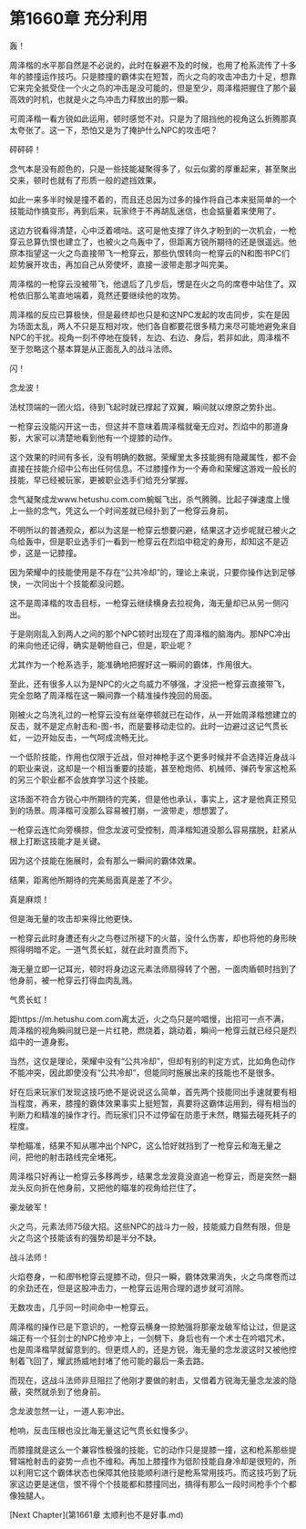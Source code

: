 # 第1660章 充分利用

轰！

周泽楷的水平那自然是不必说的，此时在躲避不及的时候，也用了枪系流传了十多年的膝撞运作技巧。只是膝撞的霸体实在短暂，而火之鸟的攻击冲击力十足，想靠它来完全抵受住一个火之鸟的冲击是没可能的，但是至少，周泽楷把握住了那个最高效的时机，也就是火之鸟冲击力释放出的那一瞬。

可周泽楷一看方锐如此运用，顿时感觉不对。只是为了阻挡他的视角这么折腾那真太夸张了。这一下，恐怕又是为了掩护什么NPC的攻击吧？

砰砰砰！

念气本是没有颜色的，只是一些技能凝聚得多了，似云似雾的厚重起来，甚至聚出交来，顿时也就有了形质一般的遮挡效果。

如此一来多半时候是撞不着的，而且还总因为过多的操作将自己本来挺简单的一个技能动作搞变形，再到后来，玩家终于不再胡乱迷信，也会掂量着来使用了。

这边方锐看得清楚，心中泛着嘀咕。这可是他支撑了许久才盼到的一次机会，一枪穿云总算仇恨也建立了，也被火之鸟轰中了，但距离方锐所期待的还是很遥远。他原本指望这一火之鸟直接带飞一枪穿云，那些仇恨转向一枪穿云的N和图书PC们趁势展开攻击，再加自己从旁使坏，直接一波带走那才叫完美。

周泽楷的一枪穿云没被带飞，他退后了几步后，愣是在火之鸟的席卷中站住了。双枪依旧那么笔直地端着，竟然还要继续他的攻势。

周泽楷的反应已算极快，但是最终却也只是和这NPC发起的攻击同步，实在是因为场面太乱，两人不只是互相对攻，他们各自都要花很多精力来尽可能地避免来自NPC的干扰。视角一刻不停地在旋转，左边、右边、身后，若非如此，周泽楷不至于忽略这个基本算是从正面乱入的战斗法师。

闪！

念龙波！

法杖顶端的一团火焰，待到飞起时就已撑起了双翼，瞬间就以燎原之势扑出。

一枪穿云没能闪开这一击，但这并不意味着周泽楷就毫无应对。烈焰中的那道身影，大家可以清楚地看到他有一个提膝的动作。

这个效果的时间有多长，没有明确的数据。荣耀里太多技能拥有隐藏属性，都不会直接在技能介绍中公布出任何信息。不过膝撞作为一个寿命和荣耀这游戏一般长的技能，早已经被玩家，更被职业选手们给充分掌握。

念气凝聚成龙www.hetushu.com.com蜿蜒飞出，杀气腾腾。比起子弹速度上慢上一些的念气，凭这么一个时间差就已经扑到了一枪穿云身前。

不明所以的普通观众，都以为这是一枪穿云想要闪避，结果这才迈步呢就已被火之鸟给轰中，但是职业选手们一看到一枪穿云在烈焰中稳定的身形，却知这不是迈步，这是一记膝撞。

因为荣耀中的技能使用是不存在“公共冷却”的，理论上来说，只要你操作达到足够快，一次同出十个技能都没问题。

这不是周泽楷的攻击目标，一枪穿云继续横身去拉视角，海无量却已从另一侧闪出。

于是刚刚乱入到两人之间的那个NPC顿时出现在了周泽楷的脑海内。那NPC冲出的来向他还记得，确实是朝他自己，但是，职业呢？

尤其作为一个枪系选手，能准确地把握好这一瞬间的霸体，作用很大。

至此，还有很多人以为是NPC的火之鸟威力不够强，才没把一枪穿云直接带飞，完全忽略了周泽楷在这一瞬间靠一个精准操作挽回的局面。

刚被火之鸟洗礼过的一枪穿云没有丝毫停顿就已在动作，从一开始周泽楷想建立的反击，就不是定点射击和-图-书，而是要移动走位的。此时一边避过这记气贯长虹，一边开始反击，一气呵成流畅无比。

一个低阶技能，作用也仅限于近战，但对神枪手这个更多时候并不会选择近身战斗的职业来说，这却是一个相当重要的技能，甚至枪炮师、机械师、弹药专家这枪系的另三个职业都不会放弃学习这个技能。

这场面不符合方锐心中所期待的完美，但是他也承认，事实上，这才是他真正预见到的场景。周泽楷可没那么容易被打崩，一波带走，想想罢了。

一枪穿云连忙向旁横掠，但念龙波可受控制，周泽楷知道没那么容易摆脱，赶紧从根上打断这技能才是关键。

因为这个技能在施展时，会有那么一瞬间的霸体效果。

结果，距离他所期待的完美局面真是差了不少。

真是麻烦！

但是海无量的攻击却来得比他更快。

一枪穿云此时身遭还有火之鸟卷过所褪下的火苗，没什么伤害，却也将他的身形映照得明暗不定。一道气贯长虹，就在此时直贯而下。

海无量立即一记耳光，顿时将身边这元素法师扇得转了个圈，一面肉盾顿时挡到了他身前，被一枪穿云打得血肉乱溅。

气贯长虹！

距https://m.hetushu.com.com离太近，火之鸟只是吟唱慢，出招可一点不满，周泽楷的视角瞬间就已是一片红艳，燃烧着，跳动着，瞬间一枪穿云就已经只是烈焰中的一道身影。

当然，这仅是理论，荣耀中没有“公共冷却”，但却有别的判定方式，比如角色动作不能冲突，因此即使没有“公共冷却”，但能同时施展出来的技能也不是很多。

好在后来玩家们发现这技巧绝不是说说这么简单，首先两个技能同出手速就要有相当程度，再来，膝撞的霸体效果事实上挺短暂，真要将这霸体运用到，得有相当的判断力和精准的操作才行。而玩家们只不过停留在防患于未然，瞎猫去碰死耗子的程度。

举枪瞄准，结果不知从哪冲出个NPC，这么恰好就挡到了一枪穿云和海无量之间，把他的射击路线完全堵死。

周泽楷只好再让一枪穿云多移两步，结果念龙波竟没直追一枪穿云，而是突然一翻龙头反向折在他身前，又把他的瞄准的视角给拦住了。

豪龙破军！

火之鸟，元素法师75级大招。这些NPC的战斗力一般，技能威力自然有限，但是火之鸟这个技能该有的强势却是半分不缺。

战斗法师！

火焰卷身，一和*图*书枪穿云提膝不动，但只一瞬，霸体效果消失，火之鸟席卷而过的余劲还在，但是这股冲击力，一枪穿云运用合理的退步就可消除。

无数攻击，几乎同一时间命中一枪穿云。

周泽楷的操作已是下意识的，一枪穿云横身一掠勉强将那豪龙破军给让过，但是这端正有一个狂剑士的NPC抢步冲上，一剑劈下，身后也有一个术士在吟唱咒术，也是周泽楷早就留意到的。但更烦人的，还是方锐，海无量的念龙波这时又被他控制着飞回了，耀武扬威地封堵了他可能的最后一条去路。

而现在，这战斗法师非旦阻拦了他刚才要做的射击，又借着方锐海无量念龙波的隐蔽，突然就杀到了他身前。

念龙波忽然一让，一道人影冲出。

枪响，反击压根也没比海无量这记气贯长虹慢多少。

而膝撞就是这么一个兼容性极强的技能，它的动作只是提膝一撞，这和枪系那些提臂端枪射击的姿势一点也不维和。再加上膝撞作为低阶技能自身冷却是很短的，所以利用它这个霸体状态也保障其他技能顺利进行是枪系常用技巧。而这技巧到了玩家这边更是迷信，恨不得个个技能都和膝撞同出，搞得有那么一段时间枪手个个都像独腿人。



[Next Chapter](第1661章 太顺利也不是好事.md)